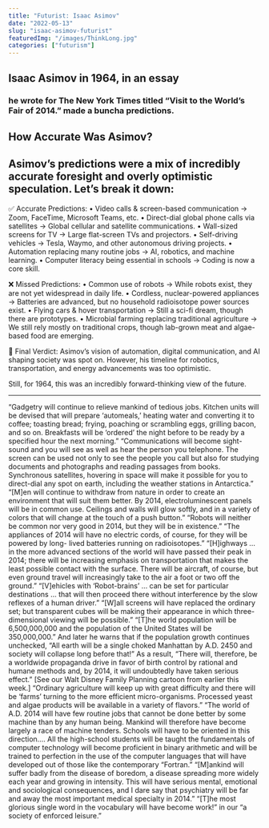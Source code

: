 ```yaml
---
title: "Futurist: Isaac Asimov"
date: "2022-05-13"
slug: "isaac-asimov-futurist"
featuredImg: "/images/ThinkLong.jpg"
categories: ["futurism"]
---
```



## Isaac Asimov in 1964, in an essay 
### he wrote for The New York Times titled “Visit to the World’s Fair of 2014.” made a buncha predictions.

## How Accurate Was Asimov?

## Asimov’s predictions were a mix of incredibly accurate foresight and overly optimistic speculation. Let’s break it down:

✅ Accurate Predictions:
	•	Video calls & screen-based communication → Zoom, FaceTime, Microsoft Teams, etc.
	•	Direct-dial global phone calls via satellites → Global cellular and satellite communications.
	•	Wall-sized screens for TV → Large flat-screen TVs and projectors.
	•	Self-driving vehicles → Tesla, Waymo, and other autonomous driving projects.
	•	Automation replacing many routine jobs → AI, robotics, and machine learning.
	•	Computer literacy being essential in schools → Coding is now a core skill.

❌ Missed Predictions:
	•	Common use of robots → While robots exist, they are not yet widespread in daily life.
	•	Cordless, nuclear-powered appliances → Batteries are advanced, but no household radioisotope power sources exist.
	•	Flying cars & hover transportation → Still a sci-fi dream, though there are prototypes.
	•	Microbial farming replacing traditional agriculture → We still rely mostly on traditional crops, though lab-grown meat and algae-based food are emerging.

🧠 Final Verdict:
Asimov’s vision of automation, digital communication, and AI shaping society was spot on. However, his timeline for robotics, transportation, and energy advancements was too optimistic.

Still, for 1964, this was an incredibly forward-thinking view of the future.



-----------
“Gadgetry will continue to relieve mankind of tedious jobs. Kitchen units will be devised that will prepare ‘automeals,’ heating water and converting it to coffee; toasting bread; frying, poaching or scrambling eggs, grilling bacon, and so on. Breakfasts will be ‘ordered’ the night before to be ready by a specified hour the next morning.”
“Communications will become sight-sound and you will see as well as hear the person you telephone. The screen can be used not only to see the people you call but also for studying documents and photographs and reading passages from books. Synchronous satellites, hovering in space will make it possible for you to direct-dial any spot on earth, including the weather stations in Antarctica.”
“[M]en will continue to withdraw from nature in order to create an environment that will suit them better. By 2014, electroluminescent panels will be in common use. Ceilings and walls will glow softly, and in a variety of colors that will change at the touch of a push button.”
“Robots will neither be common nor very good in 2014, but they will be in existence.”
“The appliances of 2014 will have no electric cords, of course, for they will be powered by long- lived batteries running on radioisotopes.”
“[H]ighways … in the more advanced sections of the world will have passed their peak in 2014; there will be increasing emphasis on transportation that makes the least possible contact with the surface. There will be aircraft, of course, but even ground travel will increasingly take to the air a foot or two off the ground.”
“[V]ehicles with ‘Robot-brains’ … can be set for particular destinations … that will then proceed there without interference by the slow reflexes of a human driver.”
“[W]all screens will have replaced the ordinary set; but transparent cubes will be making their appearance in which three-dimensional viewing will be possible.”
“[T]he world population will be 6,500,000,000 and the population of the United States will be 350,000,000.” And later he warns that if the population growth continues unchecked, “All earth will be a single choked Manhattan by A.D. 2450 and society will collapse long before that!” As a result, “There will, therefore, be a worldwide propaganda drive in favor of birth control by rational and humane methods and, by 2014, it will undoubtedly have taken serious effect.” [See our Walt Disney Family Planning cartoon from earlier this week.]
“Ordinary agriculture will keep up with great difficulty and there will be ‘farms’ turning to the more efficient micro-organisms. Processed yeast and algae products will be available in a variety of flavors.”
“The world of A.D. 2014 will have few routine jobs that cannot be done better by some machine than by any human being. Mankind will therefore have become largely a race of machine tenders. Schools will have to be oriented in this direction.… All the high-school students will be taught the fundamentals of computer technology will become proficient in binary arithmetic and will be trained to perfection in the use of the computer languages that will have developed out of those like the contemporary “Fortran.”
“[M]ankind will suffer badly from the disease of boredom, a disease spreading more widely each year and growing in intensity. This will have serious mental, emotional and sociological consequences, and I dare say that psychiatry will be far and away the most important medical specialty in 2014.”
 “[T]he most glorious single word in the vocabulary will have become work!” in our “a society of enforced leisure.”